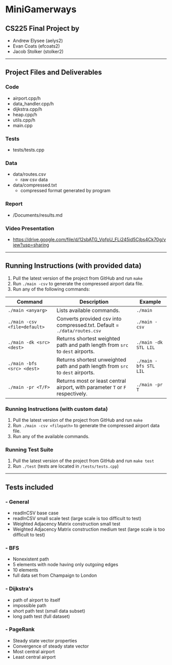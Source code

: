 # MiniGamerways
## CS225 Final Project by
- Andrew Elysee (aelys2)
- Evan Coats (efcoats2)
- Jacob Stolker (stolker2)
---
## Project Files and Deliverables
### Code
- airport.cpp/h
- data_handler.cpp/h
- dijkstra.cpp/h
- heap.cpp/h
- utils.cpp/h
- main.cpp

### Tests
- tests/tests.cpp
### Data
- data/routes.csv
    - raw csv data
- data/compressed.txt
    - compressed format generated by program

### Report
- /Documents/results.md
### Video Presentation
- https://drive.google.com/file/d/12sbATG_VpfpU_FLi245id5Cjbs4Ck70g/view?usp=sharing

---
## Running Instructions (with provided data)

1. Pull the latest version of the project from GitHub and run `make` 
2. Run `./main -csv` to generate the compressed airport data file.
3. Run any of the following commands:

| Command                     | Description                                                                    | Example               |
| --------------------------- | ------------------------------------------------------------------------------ | --------------------- |
| `./main <anyarg>`           | Lists available commands.                                                      | `./main`              |
| `./main -csv <file=default>`| Converts provided csv into compressed.txt. Default = `./data/routes.csv`       | `./main -csv`         |
| `./main -dk <src> <dest>`   | Returns shortest weighted path and path length from `src` to `dest` airports.  | `./main -dk STL LIL`  |
| `./main -bfs <src> <dest>`  | Returns shortest unweighted path and path length from `src` to `dest` airports.| `./main -bfs STL LIL` |
| `./main -pr <T/F>`          | Returns most or least central airport, with parameter `T` or `F` respectively. | `./main -pr T`        |
### Running Instructions (with custom data)
1. Pull the latest version of the project from GitHub and run `make` 
2. Run `./main -csv <filepath>` to generate the compressed airport data file.
3. Run any of the available commands.

### Running Test Suite
1. Pull the latest version of the project from GitHub and run `make test` 
2. Run `./test` (tests are located in `/tests/tests.cpp`)
---
## Tests included

### - General
   - readInCSV base case
   - readInCSV small scale test (large scale is too difficult to test)
   - Weighted Adjacency Matrix construction small test
   - Weighted Adjacency Matrix construction medium test (large scale is too difficult to test)
### - BFS
   - Nonexistent path
   - 5 elements with node having only outgoing edges
   - 10 elements
   - full data set from Champaign to London
### - Dijkstra's 
   - path of airport to itself
   - impossible path
   - short path test (small data subset)
   - long path test (full dataset)

### - PageRank
   - Steady state vector properties
   - Convergence of steady state vector
   - Most central airport
   - Least central airport